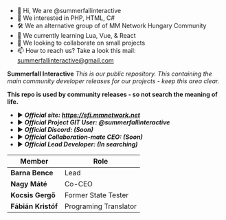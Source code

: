 - 👋 Hi, We are @summerfallinteractive
- 👀 We interested in PHP, HTML, C#
- 🛠️ We an alternative group of of MM Network Hungary Community
- 🌱 We currently learning Lua, Vue, & React
- 💞️ We looking to collaborate on small projects
- 📫 How to reach us? Take a look this mail: summerfallinteractive@gmail.com

**Summerfall Interactive**
*This is our public repository. This containing the main community developer releases for our projects - keep this area clear.*

**This repo is used by community releases - so not search the meaning of life.**

- ▶️ ***Official site: https://sfi.mmnetwork.net***
- ▶️ ***Official Project GIT User: @summerfallinteractive***
- ▶️ ***Official Discord: (Soon)***
- ▶️ ***Official Collaboration-mate CEO: (Soon)***
- ▶️ ***Official Lead Developer: (In searching)***

| Member      | Role        |
| ----------- | ----------- |
| **Barna Bence** | Lead         |
| **Nagy Máté** | Co-CEO |
| **Kocsis Gergő** | Former State Tester |
| **Fábián Kristóf** | Programing Translator |
